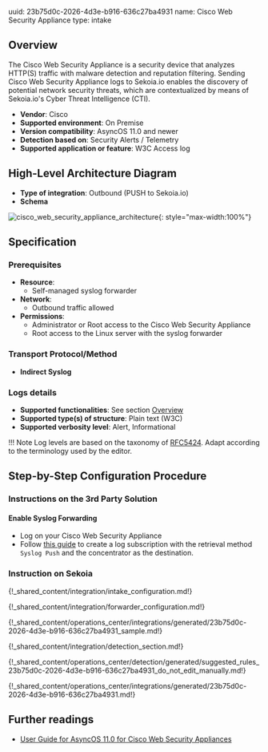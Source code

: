 uuid: 23b75d0c-2026-4d3e-b916-636c27ba4931
name: Cisco Web Security Appliance
type: intake

## Overview

The Cisco Web Security Appliance is a security device that analyzes HTTP(S) traffic with malware detection and reputation filtering. Sending Cisco Web Security Appliance logs to Sekoia.io enables the discovery of potential network security threats, which are contextualized by means of Sekoia.io's Cyber Threat Intelligence (CTI).

- **Vendor**: Cisco
- **Supported environment**: On Premise
- **Version compatibility**: AsyncOS 11.0 and newer
- **Detection based on**: Security Alerts / Telemetry
- **Supported application or feature**: W3C Access log

## High-Level Architecture Diagram

- **Type of integration**: Outbound (PUSH to Sekoia.io)
- **Schema**

![cisco_web_security_appliance_architecture](/assets/integration/cisco_web_security_appliance_architecture.png){: style="max-width:100%"}

## Specification

### Prerequisites

- **Resource**:
    - Self-managed syslog forwarder
- **Network**:
    - Outbound traffic allowed
- **Permissions**:
    - Administrator or Root access to the Cisco Web Security Appliance
    - Root access to the Linux server with the syslog forwarder

### Transport Protocol/Method

- **Indirect Syslog**

### Logs details

- **Supported functionalities**: See section [Overview](#overview)
- **Supported type(s) of structure**: Plain text (W3C)
- **Supported verbosity level**: Alert, Informational

!!! Note
    Log levels are based on the taxonomy of [RFC5424](https://datatracker.ietf.org/doc/html/rfc5424). Adapt according to the terminology used by the editor.

## Step-by-Step Configuration Procedure

### Instructions on the 3rd Party Solution

#### Enable Syslog Forwarding

- Log on your Cisco Web Security Appliance
- Follow [this guide](https://www.cisco.com/c/en/us/td/docs/security/wsa/wsa11-0/user_guide/b_WSA_UserGuide/b_WSA_UserGuide_chapter_010111.html#ariaid-title7) to create a log subscription with the retrieval method `Syslog Push` and the concentrator as the destination.

### Instruction on Sekoia

{!_shared_content/integration/intake_configuration.md!}

{!_shared_content/integration/forwarder_configuration.md!}

{!_shared_content/operations_center/integrations/generated/23b75d0c-2026-4d3e-b916-636c27ba4931_sample.md!}

{!_shared_content/integration/detection_section.md!}

{!_shared_content/operations_center/detection/generated/suggested_rules_23b75d0c-2026-4d3e-b916-636c27ba4931_do_not_edit_manually.md!}

{!_shared_content/operations_center/integrations/generated/23b75d0c-2026-4d3e-b916-636c27ba4931.md!}
## Further readings

- [User Guide for AsyncOS 11.0 for Cisco Web Security Appliances](https://www.cisco.com/c/en/us/td/docs/security/wsa/wsa11-0/user_guide/b_WSA_UserGuide/b_WSA_UserGuide_chapter_010111.html)